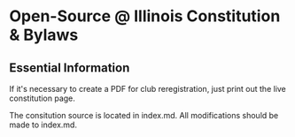 # Open-Source @ Illinois Constitution & Bylaws

## Essential Information

If it's necessary to create a PDF for club reregistration, just print out the live constitution page.

The consitution source is located in index.md. All modifications should be made to index.md.